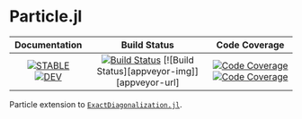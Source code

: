 # Particle.jl

| **Documentation** | **Build Status** | **Code Coverage** |
|:-----------------:|:----------------:|:-----------------:|
| [![**STABLE**][docs-stable-img]][docs-stable-url] [![**DEV**][docs-dev-img]][docs-dev-url] | [![Build Status][travis-img]][travis-url] [![Build Status][appveyor-img]][appveyor-url] | [![Code Coverage][codecov-img]][codecov-url] [![Code Coverage][coveralls-img]][coveralls-url] |

Particle extension to [`ExactDiagonalization.jl`](https://github.com/kyungminlee/Particle.jl).


[docs-stable-img]: https://img.shields.io/badge/docs-stable-blue.svg
[docs-stable-url]: http://kyungminlee.org/Particle.jl/stable
[docs-dev-img]: https://img.shields.io/badge/docs-dev-blue.svg
[docs-dev-url]: http://kyungminlee.org/Particle.jl/dev

[travis-img]: https://travis-ci.org/kyungminlee/Particle.jl.svg?branch=master
[travis-url]: https://travis-ci.org/kyungminlee/Particle.jl

[codecov-img]: https://codecov.io/gh/kyungminlee/Particle.jl/branch/master/graph/badge.svg
[codecov-url]: https://codecov.io/gh/kyungminlee/Particle.jl

[coveralls-img]: https://coveralls.io/repos/github/kyungminlee/Particle.jl/badge.svg?branch=master
[coveralls-url]: https://coveralls.io/github/kyungminlee/Particle.jl?branch=master
